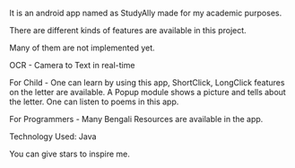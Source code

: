It is an android app named as StudyAlly made for my academic purposes.

There are different kinds of features are available in this project.

Many of them are not implemented yet.

OCR - Camera to Text in real-time

For Child - One can learn by using this app, ShortClick, LongClick features on the letter are available. A Popup module shows a picture and tells about the letter. One can listen to poems in this app.

For Programmers - Many Bengali Resources are available in the app.

Technology Used:
Java

You can give stars to inspire me.
